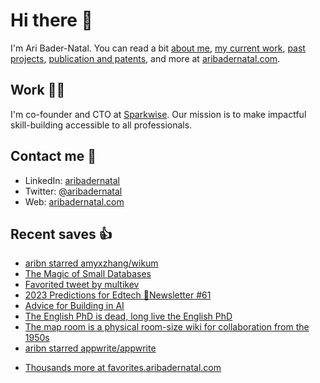 # Hi there  👋

I'm Ari Bader-Natal. You can read a bit [about me](https://aribadernatal.com), [my current work](https://aribadernatal.com/projects/Sparkwise/), [past projects](https://aribadernatal.com/projects/), [publication and patents](https://aribadernatal.com/publications), and more at [aribadernatal.com](https://aribadernatal.com).

## Work  👨‍💻

I'm co-founder and CTO at [Sparkwise](https://sparkwise.co). Our mission is to make impactful skill-building accessible to all professionals.

## Contact me  💬 

- LinkedIn: [aribadernatal](https://linkedin.com/in/aribadernatal)
- Twitter: [@aribadernatal](https://twitter.com/aribadernatal)
- Web: [aribadernatal.com](https://aribadernatal.com)

## Recent saves  👍

<!--START_SECTION:feed-->
* [aribn starred amyxzhang&#x2F;wikum](https:&#x2F;&#x2F;favorites.aribadernatal.com&#x2F;github-favorites&#x2F;2023&#x2F;01&#x2F;aribn-starred-amyxzhang-wikum&#x2F;)
* [The Magic of Small Databases](https:&#x2F;&#x2F;favorites.aribadernatal.com&#x2F;pocket-favorites&#x2F;2023&#x2F;01&#x2F;the-magic-of-small-databases&#x2F;)
* [Favorited tweet by multikev](https:&#x2F;&#x2F;favorites.aribadernatal.com&#x2F;twitter-favorites&#x2F;2023&#x2F;01&#x2F;favorited-tweet-by-multikev&#x2F;)
* [2023 Predictions for Edtech 🔮Newsletter #61](https:&#x2F;&#x2F;favorites.aribadernatal.com&#x2F;pocket-favorites&#x2F;2023&#x2F;01&#x2F;2023-predictions-for-edtech-%f0%9f%94%aenewsletter-61&#x2F;)
* [Advice for Building in AI](https:&#x2F;&#x2F;favorites.aribadernatal.com&#x2F;pocket-favorites&#x2F;2023&#x2F;01&#x2F;advice-for-building-in-ai&#x2F;)
* [The English PhD is dead, long live the English PhD](https:&#x2F;&#x2F;favorites.aribadernatal.com&#x2F;pocket-favorites&#x2F;2023&#x2F;01&#x2F;the-english-phd-is-dead-long-live-the-english-phd&#x2F;)
* [The map room is a physical room-size wiki for collaboration from the 1950s](https:&#x2F;&#x2F;favorites.aribadernatal.com&#x2F;pocket-favorites&#x2F;2023&#x2F;01&#x2F;the-map-room-is-a-physical-room-size-wiki-for-collaboration-from-the-1950s&#x2F;)
* [aribn starred appwrite&#x2F;appwrite](https:&#x2F;&#x2F;favorites.aribadernatal.com&#x2F;github-favorites&#x2F;2023&#x2F;01&#x2F;aribn-starred-appwrite-appwrite&#x2F;)
<!--END_SECTION:feed-->
* [Thousands more at favorites.aribadernatal.com](https://favorites.aribadernatal.com)

